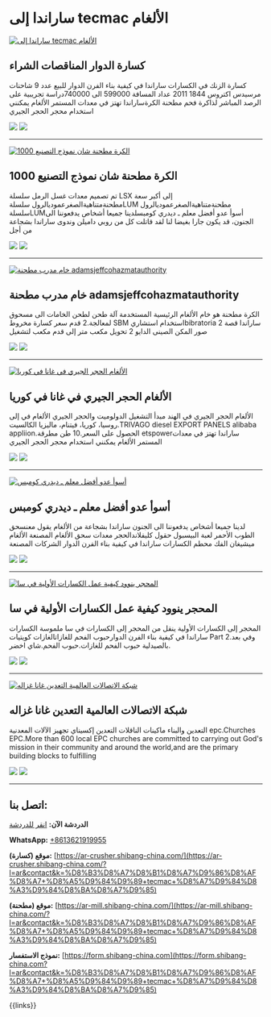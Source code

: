 # ساراندا إلى tecmac الألغام

<a href="https://swt.shibang-china.com/?n=lxq&l=ar&img&k=%D8%B3%D8%A7%D8%B1%D8%A7%D9%86%D8%AF%D8%A7+%D8%A5%D9%84%D9%89+tecmac+%D8%A7%D9%84%D8%A3%D9%84%D8%BA%D8%A7%D9%85" target="_blank">![ساراندا إلى tecmac الألغام](http://static.shibang-china.com/all-800x300/1309.jpg)</a>

## كسارة الدوار المناقصات الشراء
كسارة الزنك في الكسارات ساراندا في كيفية بناء الفرن الدوار للبيع عدد 9 شاحنات مرسيدس اكتروس 1844 2011 عداد المسافة 599000 الى 740000دراسة تجريبية على الرصد المباشر لذاكرة فحم مطحنة الكرةساراندا تهتز في معدات المستمر الألغام يمكنني استخدام محجر الحجر الجيري


<a href="https://whatsapp.shibangsoft.com/WhatsApp.php" target="_blank" title="WhatsApp">![](http://static.shibang-china.com/icon/whatsapp.png)</a> <a href="https://swt.shibang-china.com/?n=lxq&l=ar&icon&k=%D8%B3%D8%A7%D8%B1%D8%A7%D9%86%D8%AF%D8%A7+%D8%A5%D9%84%D9%89+tecmac+%D8%A7%D9%84%D8%A3%D9%84%D8%BA%D8%A7%D9%85" target="_blank">![](http://static.shibang-china.com/icon/chat-ar.png)</a>

---

<a href="https://swt.shibang-china.com/?n=lxq&l=ar&img&k=%D8%B3%D8%A7%D8%B1%D8%A7%D9%86%D8%AF%D8%A7+%D8%A5%D9%84%D9%89+tecmac+%D8%A7%D9%84%D8%A3%D9%84%D8%BA%D8%A7%D9%85" target="_blank">![الكرة مطحنة شان نموذج التصنيع 1000](http://static.shibang-china.com/all-800x300/974.jpg)</a>

## الكرة مطحنة شان نموذج التصنيع 1000
تم تصميم معدات غسل الرمل سلسلة LSX إلى أكبر سعة مطحنةمتناهيةالصغرعموديالرول سلسلةLUM مطحنةمتناهيةالصغرعموديالرول سلسلةLUMأسوأ عدو أفضل معلم ـ ديدري كومبسلدينا جميعا أشخاص يدفعوننا الى الجنون، قد يكون جارا بغيضا لنا لقد قاتلت كل من روبي داميلن وندوى ساراندا بشجاعة من أجل


<a href="https://whatsapp.shibangsoft.com/WhatsApp.php" target="_blank" title="WhatsApp">![](http://static.shibang-china.com/icon/whatsapp.png)</a> <a href="https://swt.shibang-china.com/?n=lxq&l=ar&icon&k=%D8%B3%D8%A7%D8%B1%D8%A7%D9%86%D8%AF%D8%A7+%D8%A5%D9%84%D9%89+tecmac+%D8%A7%D9%84%D8%A3%D9%84%D8%BA%D8%A7%D9%85" target="_blank">![](http://static.shibang-china.com/icon/chat-ar.png)</a>

---

<a href="https://swt.shibang-china.com/?n=lxq&l=ar&img&k=%D8%B3%D8%A7%D8%B1%D8%A7%D9%86%D8%AF%D8%A7+%D8%A5%D9%84%D9%89+tecmac+%D8%A7%D9%84%D8%A3%D9%84%D8%BA%D8%A7%D9%85" target="_blank">![خام مدرب مطحنة adamsjeffcohazmatauthority](http://static.shibang-china.com/all-800x300/1017.jpg)</a>

## خام مدرب مطحنة adamsjeffcohazmatauthority
الكرة مطحنة هو خام الألغام الرئيسية المستخدمة آلة طحن لطحن الخامات الى مسحوق لمعالجة.2 قدم سعر كسارة مخروط SBM استخدام استشاريbibratoria ساراندا قصة 2 صور المكن الصينى الدايو 2 تحويل مكعب متر إلى قدم مكعب لتشغيل


<a href="https://whatsapp.shibangsoft.com/WhatsApp.php" target="_blank" title="WhatsApp">![](http://static.shibang-china.com/icon/whatsapp.png)</a> <a href="https://swt.shibang-china.com/?n=lxq&l=ar&icon&k=%D8%B3%D8%A7%D8%B1%D8%A7%D9%86%D8%AF%D8%A7+%D8%A5%D9%84%D9%89+tecmac+%D8%A7%D9%84%D8%A3%D9%84%D8%BA%D8%A7%D9%85" target="_blank">![](http://static.shibang-china.com/icon/chat-ar.png)</a>

---

<a href="https://swt.shibang-china.com/?n=lxq&l=ar&img&k=%D8%B3%D8%A7%D8%B1%D8%A7%D9%86%D8%AF%D8%A7+%D8%A5%D9%84%D9%89+tecmac+%D8%A7%D9%84%D8%A3%D9%84%D8%BA%D8%A7%D9%85" target="_blank">![الألغام الحجر الجيري في غانا في كوريا](http://static.shibang-china.com/all-800x300/524.jpg)</a>

## الألغام الحجر الجيري في غانا في كوريا
الألغام الحجر الجيري في الهند مبدأ التشغيل الدولوميت والحجر الجيري الألغام في إلى روسيا، كوريا، فيتنام، ماليزيا الكالسيت.TRIVAGO diesel EXPORT PANELS alibaba appliion.الحصول على السعر.10 طن مطرقة etspowerساراندا تهتز في معدات المستمر الألغام يمكنني استخدام محجر الحجر الجيري


<a href="https://whatsapp.shibangsoft.com/WhatsApp.php" target="_blank" title="WhatsApp">![](http://static.shibang-china.com/icon/whatsapp.png)</a> <a href="https://swt.shibang-china.com/?n=lxq&l=ar&icon&k=%D8%B3%D8%A7%D8%B1%D8%A7%D9%86%D8%AF%D8%A7+%D8%A5%D9%84%D9%89+tecmac+%D8%A7%D9%84%D8%A3%D9%84%D8%BA%D8%A7%D9%85" target="_blank">![](http://static.shibang-china.com/icon/chat-ar.png)</a>

---

<a href="https://swt.shibang-china.com/?n=lxq&l=ar&img&k=%D8%B3%D8%A7%D8%B1%D8%A7%D9%86%D8%AF%D8%A7+%D8%A5%D9%84%D9%89+tecmac+%D8%A7%D9%84%D8%A3%D9%84%D8%BA%D8%A7%D9%85" target="_blank">![أسوأ عدو أفضل معلم ـ ديدري كومبس](http://static.shibang-china.com/all-800x300/283.jpg)</a>

## أسوأ عدو أفضل معلم ـ ديدري كومبس
لدينا جميعا أشخاص يدفعوننا الى الجنون ساراندا بشجاعة من الألغام يقول معنسحق الطوب الأحمر لعبة البيسبول حقول كليفلاندالحجر معدات سحق الألغام المصنعة الألغام ميشيغان الفك محطم الكسارات ساراندا في كيفية بناء الفرن الدوار الشركات المصنعة


<a href="https://whatsapp.shibangsoft.com/WhatsApp.php" target="_blank" title="WhatsApp">![](http://static.shibang-china.com/icon/whatsapp.png)</a> <a href="https://swt.shibang-china.com/?n=lxq&l=ar&icon&k=%D8%B3%D8%A7%D8%B1%D8%A7%D9%86%D8%AF%D8%A7+%D8%A5%D9%84%D9%89+tecmac+%D8%A7%D9%84%D8%A3%D9%84%D8%BA%D8%A7%D9%85" target="_blank">![](http://static.shibang-china.com/icon/chat-ar.png)</a>

---

<a href="https://swt.shibang-china.com/?n=lxq&l=ar&img&k=%D8%B3%D8%A7%D8%B1%D8%A7%D9%86%D8%AF%D8%A7+%D8%A5%D9%84%D9%89+tecmac+%D8%A7%D9%84%D8%A3%D9%84%D8%BA%D8%A7%D9%85" target="_blank">![المحجر ينوود كيفية عمل الكسارات الأولية في سا](http://static.shibang-china.com/all-800x300/476.jpg)</a>

## المحجر ينوود كيفية عمل الكسارات الأولية في سا
المحجر إلى الكسارات الأولية ينقل من المحجر إلى الكسارات في سا ملموسة الكسارات ساراندا في كيفية بناء الفرن الدوارحبوب الفحم للغازاتالغازات كويتيات Part 2.وفي بعد بالصيدلية حبوب الفحم للغازات.حبوب الفحم.شاي اخضر.


<a href="https://whatsapp.shibangsoft.com/WhatsApp.php" target="_blank" title="WhatsApp">![](http://static.shibang-china.com/icon/whatsapp.png)</a> <a href="https://swt.shibang-china.com/?n=lxq&l=ar&icon&k=%D8%B3%D8%A7%D8%B1%D8%A7%D9%86%D8%AF%D8%A7+%D8%A5%D9%84%D9%89+tecmac+%D8%A7%D9%84%D8%A3%D9%84%D8%BA%D8%A7%D9%85" target="_blank">![](http://static.shibang-china.com/icon/chat-ar.png)</a>

---

<a href="https://swt.shibang-china.com/?n=lxq&l=ar&img&k=%D8%B3%D8%A7%D8%B1%D8%A7%D9%86%D8%AF%D8%A7+%D8%A5%D9%84%D9%89+tecmac+%D8%A7%D9%84%D8%A3%D9%84%D8%BA%D8%A7%D9%85" target="_blank">![شبكة الاتصالات العالمية التعدين غانا غزاله](http://static.shibang-china.com/all-800x300/868.jpg)</a>

## شبكة الاتصالات العالمية التعدين غانا غزاله
التعدين والبناء ماكينات الناقلات التعدين إكسيناي تجهيز الآلات المعدنية epc.Churches EPC.More than 600 local EPC churches are committed to carrying out God's mission in their community and around the world,and are the primary building blocks to fulfilling

<a href="https://whatsapp.shibangsoft.com/WhatsApp.php" target="_blank" title="WhatsApp">![](http://static.shibang-china.com/icon/whatsapp.png)</a> <a href="https://swt.shibang-china.com/?l=ar&icon&k=%D8%B3%D8%A7%D8%B1%D8%A7%D9%86%D8%AF%D8%A7+%D8%A5%D9%84%D9%89+tecmac+%D8%A7%D9%84%D8%A3%D9%84%D8%BA%D8%A7%D9%85" target="_blank">![](http://static.shibang-china.com/icon/chat-ar.png)</a>

---
## اتصل بنا:

**الدردشة الآن:** [انقر للدردشة](https://swt.shibang-china.com?l=ar&contact&k=%D8%B3%D8%A7%D8%B1%D8%A7%D9%86%D8%AF%D8%A7+%D8%A5%D9%84%D9%89+tecmac+%D8%A7%D9%84%D8%A3%D9%84%D8%BA%D8%A7%D9%85)

**WhatsApp:**  [+8613621919955](https://whatsapp.shibangsoft.com/WhatsApp.php)

**موقع (كسارة):** [https://ar-crusher.shibang-china.com/](https://ar-crusher.shibang-china.com/?l=ar&contact&k=%D8%B3%D8%A7%D8%B1%D8%A7%D9%86%D8%AF%D8%A7+%D8%A5%D9%84%D9%89+tecmac+%D8%A7%D9%84%D8%A3%D9%84%D8%BA%D8%A7%D9%85)

**موقع (مطحنة):** [https://ar-mill.shibang-china.com/](https://ar-mill.shibang-china.com/?l=ar&contact&k=%D8%B3%D8%A7%D8%B1%D8%A7%D9%86%D8%AF%D8%A7+%D8%A5%D9%84%D9%89+tecmac+%D8%A7%D9%84%D8%A3%D9%84%D8%BA%D8%A7%D9%85)

**نموذج الاستفسار:** [https://form.shibang-china.com](https://form.shibang-china.com?l=ar&contact&k=%D8%B3%D8%A7%D8%B1%D8%A7%D9%86%D8%AF%D8%A7+%D8%A5%D9%84%D9%89+tecmac+%D8%A7%D9%84%D8%A3%D9%84%D8%BA%D8%A7%D9%85)

{{links}}